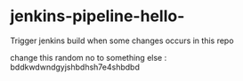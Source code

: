 # jenkins-pipeline-hello-


Trigger jenkins build when some changes occurs in this repo

change this random no to something else : bddkwdwndgyjshbdhsh7e4shbdbd
